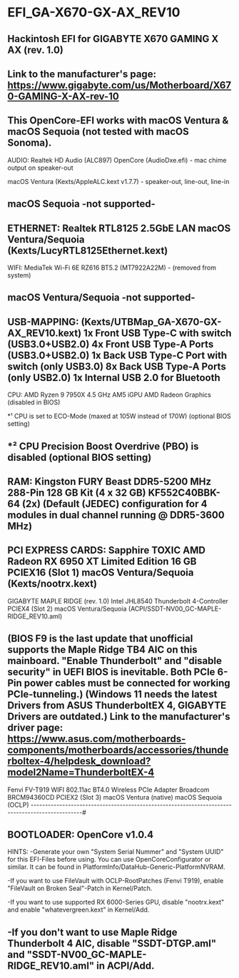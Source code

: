 # EFI_GA-X670-GX-AX_REV10
Hackintosh EFI for GIGABYTE X670 GAMING X AX (rev. 1.0)
------------------------------------------------------------------------------------------------
Link to the manufacturer's page: https://www.gigabyte.com/us/Motherboard/X670-GAMING-X-AX-rev-10
------------------------------------------------------------------------------------------------
This OpenCore-EFI works with macOS Ventura & macOS Sequoia (not tested with macOS Sonoma).
------------------------------------------------------------------------------------------------

AUDIO:   Realtek HD Audio (ALC897)
OpenCore (AudioDxe.efi) - mac chime output on speaker-out

macOS Ventura (Kexts/AppleALC.kext v1.7.7) - speaker-out, line-out, line-in

macOS Sequoia -not supported-
------------------------------------------------------------------------------------------------
ETHERNET:   Realtek RTL8125 2.5GbE LAN
macOS Ventura/Sequoia (Kexts/LucyRTL8125Ethernet.kext)
------------------------------------------------------------------------------------------------
WIFI:
MediaTek Wi-Fi 6E RZ616 BT5.2 (MT7922A22M) - (removed from system)

macOS Ventura/Sequoia -not supported-
------------------------------------------------------------------------------------------------

USB-MAPPING: (Kexts/UTBMap_GA-X670-GX-AX_REV10.kext)
1x Front USB Type-C with switch (USB3.0+USB2.0)
4x Front USB Type-A Ports (USB3.0+USB2.0)
1x Back USB Type-C Port with switch (only USB3.0)
8x Back USB Type-A Ports (only USB2.0)
1x Internal USB 2.0 for Bluetooth
------------------------------------------------------------------------------------------------
CPU:
AMD Ryzen 9 7950X 4.5 GHz AM5
iGPU AMD Radeon Graphics (disabled in BIOS)

*¹ CPU is set to ECO-Mode (maxed at 105W instead of 170W) (optional BIOS setting)

*² CPU Precision Boost Overdrive (PBO) is disabled (optional BIOS setting)
------------------------------------------------------------------------------------------------

RAM:
Kingston FURY Beast DDR5-5200 MHz 288-Pin 128 GB Kit (4 x 32 GB)
KF552C40BBK-64 (2x)
(Default (JEDEC) configuration for 4 modules in dual channel running @ DDR5-3600 MHz)
------------------------------------------------------------------------------------------------

PCI EXPRESS CARDS:
Sapphire TOXIC AMD Radeon RX 6950 XT Limited Edition 16 GB
PCIEX16 (Slot 1)
macOS Ventura/Sequoia (Kexts/nootrx.kext)
------------------------------------------------------------------------------------------------

GIGABYTE MAPLE RIDGE (rev. 1.0)
Intel JHL8540 Thunderbolt 4-Controller
PCIEX4 (Slot 2)
macOS Ventura/Sequoia (ACPI/SSDT-NV00_GC-MAPLE-RIDGE_REV10.aml)

(BIOS F9 is the last update that unofficial supports the Maple Ridge TB4 AIC on this mainboard.
"Enable Thunderbolt" and "disable security" in UEFI BIOS is inevitable.
Both PCIe 6-Pin power cables must be connected for working PCIe-tunneling.)
(Windows 11 needs the latest Drivers from ASUS ThunderboltEX 4, GIGABYTE Drivers are outdated.)
Link to the manufacturer's driver page: https://www.asus.com/motherboards-components/motherboards/accessories/thunderboltex-4/helpdesk_download?model2Name=ThunderboltEX-4
------------------------------------------------------------------------------------------------

Fenvi FV-T919 WIFI 802.11ac BT4.0 Wireless PCIe Adapter
Broadcom BRCM94360CD
PCIEX2 (Slot 3)
macOS Ventura (native)
macOS Sequoia (OCLP)
------------------------------------------------------------------------------------------------#

BOOTLOADER:
OpenCore v1.0.4
------------------------------------------------------------------------------------------------

HINTS:
-Generate your own "System Serial Nummer" and "System UUID" for this EFI-Files before using.
You can use OpenCoreConfigurator or similar.
It can be found in PlatformInfo/DataHub-Generic-PlatformNVRAM.

-If you want to use FileVault with OCLP-RootPatches (Fenvi T919),
enable "FileVault on Broken Seal"-Patch in Kernel/Patch.

-If you want to use supported RX 6000-Series GPU,
disable "nootrx.kext" and enable "whatevergreen.kext" in Kernel/Add.

-If you don't want to use Maple Ridge Thunderbolt 4 AIC,
disable "SSDT-DTGP.aml" and "SSDT-NV00_GC-MAPLE-RIDGE_REV10.aml" in ACPI/Add.
------------------------------------------------------------------------------------------------

